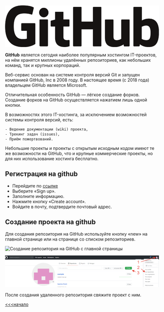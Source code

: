 ![](/PHP.5.6.1.png)

**GitHub** является сегодня наиболее популярным хостингом IT-проектов, на нём хранятся миллионы удалённых репозиториев, как небольших команд, так и крупных корпораций.

Веб-сервис основан на системе контроля версий Git и запущен компанией GitHub, Inc в 2008 году. В настоящее время (с 2018 года) владельцем GitHub является Microsoft.


Отличительная особенность GitHub — лёгкое создание форков. Создание форков на GitHub осуществляется нажатием лишь одной кнопки.

В возможностях этого IT-хостинга, за исключением возможностей системы контроля версий, есть:

```
- Ведение документации (wiki) проекта,
- Трекинг задач (issues),
- Приём пожертвований.
```
Небольшие проекты и проекты с открытым исходным кодом имеют те же возможности на GitHub, что и крупные коммерческие проекты, но для них использование хостинга бесплатно.

## Регистрация на github

- Перейдите по [ссылке](https://github.com/)
- Выберите «Sign up».
- Заполните информацию.
- Нажмите кнопку «Create account».
- Войдите в почту, подтвердите почтовый адрес.

## Создание проекта на github

Для создания репозитория на GitHub используйте кнопку «new» на главной странице или на странице со списком репозиториев.

![Создание репозитория на GitHub c главной страницы
](PHP.5.6.2.png)

![Создание репозитория на GitHub со страницы со списком репозиториев](PHP.5.6.3.png)

После создания удаленного репозитория свяжите проект с ним.

 [<<<начало](./readme.md) 